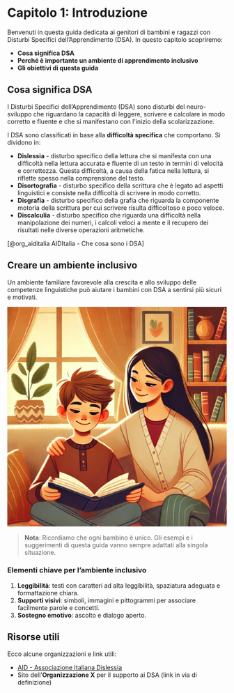 # Capitolo 1: Introduzione

Benvenuti in questa guida dedicata ai genitori di bambini e ragazzi con Disturbi Specifici dell’Apprendimento (DSA). In questo capitolo scopriremo:

- **Cosa significa DSA**  
- **Perché è importante un ambiente di apprendimento inclusivo**  
- **Gli obiettivi di questa guida**

## Cosa significa DSA

I Disturbi Specifici dell’Apprendimento (DSA) sono disturbi del neuro-sviluppo che riguardano la capacità di leggere, scrivere e calcolare in modo corretto e fluente e che si manifestano con l'inizio della scolarizzazione.

I DSA sono classificati in base alla **difficoltà specifica** che comportano. Si dividono in:

+ **Dislessia** - disturbo specifico della lettura che si manifesta con una difficoltà nella lettura accurata e fluente di un testo in termini di velocità e correttezza. Questa difficoltà, a causa della fatica nella lettura, si riflette spesso nella comprensione del testo.
+ **Disortografia** -  disturbo specifico della scrittura che è legato ad aspetti linguistici e consiste nella difficoltà di scrivere in modo corretto.
+ **Disgrafia** - disturbo specifico della grafia che riguarda la componente motoria della scrittura per cui scrivere risulta difficoltoso e poco veloce. 
+ **Discalculia** - disturbo specifico che riguarda una difficoltà nella manipolazione dei numeri, i calcoli veloci a mente e il recupero dei risultati nelle diverse operazioni aritmetiche.
  
[@org_aiditalia AIDItalia - Che cosa sono i DSA]

## Creare un ambiente inclusivo

Un ambiente familiare favorevole alla crescita e allo sviluppo delle competenze linguistiche può aiutare i bambini con DSA a sentirsi più sicuri e motivati.

![](./media/reading.png "Ragazzo che legge con genitore")

> **Nota**: Ricordiamo che ogni bambino è unico. Gli esempi e i suggerimenti di questa guida vanno sempre adattati alla singola situazione.

### Elementi chiave per l’ambiente inclusivo

1. **Leggibilità**: testi con caratteri ad alta leggibilità, spaziatura adeguata e formattazione chiara.  
2. **Supporti visivi**: simboli, immagini e pittogrammi per associare facilmente parole e concetti.  
3. **Sostegno emotivo**: ascolto e dialogo aperto.

## Risorse utili

Ecco alcune organizzazioni e link utili:

- [AID - Associazione Italiana Dislessia](https://www.aiditalia.org)
- Sito dell’**Organizzazione X** per il supporto ai DSA (link in via di definizione)
